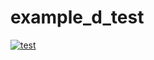 # example_d_test

[![test](https://github.com/nonanonno/example_d_test/actions/workflows/test.yml/badge.svg)](https://github.com/nonanonno/example_d_test/actions/workflows/test.yml)
